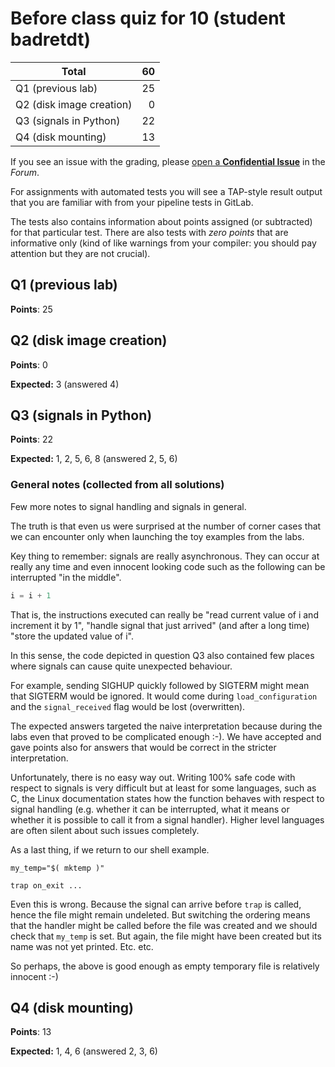 # Before class quiz for 10 (student badretdt)

| Total                                            |    60 |
|--------------------------------------------------|------:|
| Q1 (previous lab)                                |    25 |
| Q2 (disk image creation)                         |     0 |
| Q3 (signals in Python)                           |    22 |
| Q4 (disk mounting)                               |    13 |

If you see an issue with the grading, please
[open a **Confidential Issue**](https://gitlab.mff.cuni.cz/teaching/nswi177/2022/common/forum/-/issues/new?issue[confidential]=true&issue[title]=Grading+Before+class+quiz+for+10)
in the _Forum_.


For assignments with automated tests you will see a TAP-style result output
that you are familiar with from your pipeline tests in GitLab.

The tests also contains information about points assigned (or subtracted)
for that particular test. There are also tests with _zero points_ that
are informative only (kind of like warnings from your compiler: you
should pay attention but they are not crucial).

## Q1 (previous lab)

**Points**: 25


## Q2 (disk image creation)

**Points**: 0

**Expected:** 3 (answered 4)


## Q3 (signals in Python)

**Points**: 22

**Expected:** 1, 2, 5, 6, 8 (answered 2, 5, 6)


### General notes (collected from all solutions)

Few more notes to signal handling and signals in general.

The truth is that even us were surprised at the number of corner cases
that we can encounter only when launching the toy examples from the labs.

Key thing to remember: signals are really asynchronous. They can
occur at really any time and even innocent looking code such as
the following can be interrupted "in the middle".

```python
i = i + 1
```

That is, the instructions executed can really be "read current value of i
and increment it by 1", "handle signal that just arrived" (and after a long
time) "store the updated value of i".

In this sense, the code depicted in question Q3 also contained few places
where signals can cause quite unexpected behaviour.

For example, sending SIGHUP quickly followed by SIGTERM might mean that
SIGTERM would be ignored. It would come during `load_configuration` and
the `signal_received` flag would be lost (overwritten).

The expected answers targeted the naive interpretation because during the labs
even that proved to be complicated enough :-). We have accepted and gave
points also for answers that would be correct in the stricter interpretation.

Unfortunately, there is no easy way out. Writing 100% safe code with respect
to signals is very difficult but at least for some languages, such as C,
the Linux documentation states how the function behaves with respect to
signal handling (e.g. whether it can be interrupted, what it means or whether
it is possible to call it from a signal handler). Higher level languages
are often silent about such issues completely.

As a last thing, if we return to our shell example.

```shell
my_temp="$( mktemp )"

trap on_exit ...
```

Even this is wrong. Because the signal can arrive before `trap` is called,
hence the file might remain undeleted. But switching the ordering means
that the handler might be called before the file was created and we should
check that `my_temp` is set. But again, the file might have been created
but its name was not yet printed. Etc. etc.

So perhaps, the above is good enough as empty temporary file is relatively
innocent :-)


## Q4 (disk mounting)

**Points**: 13

**Expected:** 1, 4, 6 (answered 2, 3, 6)


